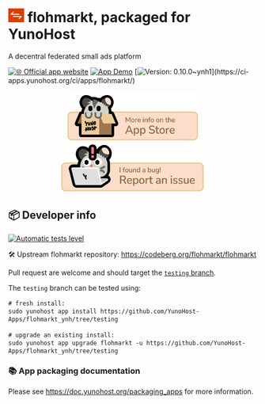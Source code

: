 <!--
N.B.: This README was automatically generated by <https://github.com/YunoHost/apps_tools/blob/main/readme_generator>
It shall NOT be edited by hand.
-->

<h1>
  <img src="https://raw.githubusercontent.com/YunoHost/apps/main/logos/flohmarkt.png" width="32px" alt="Logo of flohmarkt">
  flohmarkt, packaged for YunoHost
</h1>

A decentral federated small ads platform

[![🌐 Official app website](https://img.shields.io/badge/Official_app_website-darkgreen?style=for-the-badge)](https://codeberg.org/flohmarkt/flohmarkt)
[![App Demo](https://img.shields.io/badge/App_Demo-blue?style=for-the-badge)](https://flohmarkt.ween.de/)
[![Version: 0.10.0~ynh1](https://img.shields.io/badge/Version-0.10.0~ynh1-rgba(0,150,0,1)?style=for-the-badge)](https://ci-apps.yunohost.org/ci/apps/flohmarkt/)

<div align="center">
<a href="https://apps.yunohost.org/app/flohmarkt"><img height="100px" src="https://github.com/YunoHost/yunohost-artwork/raw/refs/heads/main/badges/neopossum-badges/badge_more_info_on_the_appstore.svg"/></a>
<a href="https://github.com/YunoHost-Apps/flohmarkt_ynh/issues"><img height="100px" src="https://github.com/YunoHost/yunohost-artwork/raw/refs/heads/main/badges/neopossum-badges/badge_report_an_issue.svg"/></a>
</div>

## 📦 Developer info

[![Automatic tests level](https://apps.yunohost.org/badge/cilevel/flohmarkt)](https://ci-apps.yunohost.org/ci/apps/flohmarkt/)

🛠️ Upstream flohmarkt repository: <https://codeberg.org/flohmarkt/flohmarkt>

Pull request are welcome and should target the [`testing` branch](https://github.com/YunoHost-Apps/flohmarkt_ynh/tree/testing).

The `testing` branch can be tested using:
```
# fresh install:
sudo yunohost app install https://github.com/YunoHost-Apps/flohmarkt_ynh/tree/testing

# upgrade an existing install:
sudo yunohost app upgrade flohmarkt -u https://github.com/YunoHost-Apps/flohmarkt_ynh/tree/testing
```

### 📚 App packaging documentation

Please see <https://doc.yunohost.org/packaging_apps> for more information.